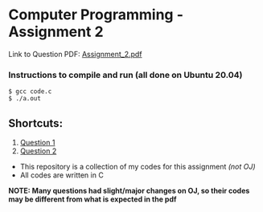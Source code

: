 # Computer Programming - Assignment 2

Link to Question PDF: [Assignment_2.pdf](./Assignment_2.pdf)
### Instructions to compile and run (all done on Ubuntu 20.04)
```
$ gcc code.c
$ ./a.out
```

## Shortcuts:
1. [Question 1](./1.c)
2. [Question 2](./2.c)

* This repository is a collection of my codes for this assignment *(not OJ)*
* All codes are written in C

**NOTE: Many questions had slight/major changes on OJ, so their codes may be different from what is expected in the pdf**
